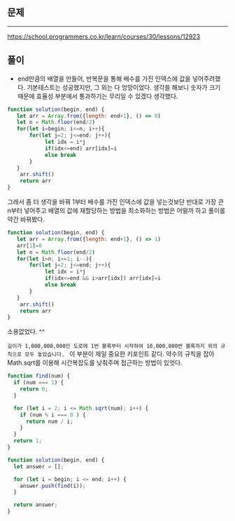 ## 문제
----
https://school.programmers.co.kr/learn/courses/30/lessons/12923

## 풀이
- end만큼의 배열을 만들어, 반복문을 통해 배수를 가진 인덱스에 값을 넣어주려했다. 기본테스트는 성공했지만, 그 외는 다 엉망이었다.
생각을 해보니 숫자가 크기 때문에 효율성 부분에서 통과하기는 무리일 수 있겠다 생각했다.
```jsx
function solution(begin, end) {
   let arr = Array.from({length: end+1}, () => 0)
   let n = Math.floor(end/2)
   for(let i=begin; i<=n; i++){
       for(let j=2; j<=end; j++){
            let idx = i*j 
            if(idx<=end) arr[idx]=i
            else break
       }
   }
    arr.shift()
    return arr
}
```

그래서 좀 더 생각을 바꿔 1부터 배수를 가진 인덱스에 값을 넣는것보단 반대로 가장 큰 n부터 넣어주고 배열의 값에 재할당하는 방법을 최소화하는 방법은 어떨까 하고 풀이를 약간 바꿔봤다.
```jsx
function solution(begin, end) {
   let arr = Array.from({length: end+1}, () => 1)
   arr[1]=0
   let n = Math.floor(end/2)
   for(let i=n; i>=1; i--){
       for(let j=2; j<=end; j++){
            let idx = i*j 
            if(idx<=end && i>arr[idx]) arr[idx]=i
            else break
       }
   }
    arr.shift()
    return arr
}
```
소용없었다. ^^


`길이가 1,000,000,000인 도로에 1번 블록부터 시작하여 10,000,000번 블록까지 위의 규칙으로 모두 놓았습니다. ` 이 부분이 제일 중요한 키포인트 같다.
약수의 규칙을 잡아 Math.sqrt를 이용해 시간복잡도를 낮춰주며 접근하는 방법이 있엇다.
```jsx
function find(num) {
  if (num === 1) {
    return 0;
  }

  for (let i = 2; i <= Math.sqrt(num); i++) {
    if (num % i === 0 ) {
      return num / i;
    }
  }
  return 1;
}

function solution(begin, end) {
  let answer = [];

  for (let i = begin; i <= end; i++) {
    answer.push(find(i));
  }

  return answer;
}
```



